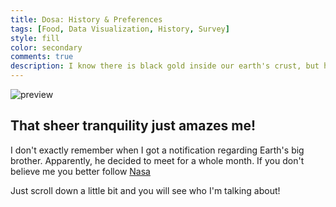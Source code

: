```yaml
---
title: Dosa: History & Preferences
tags: [Food, Data Visualization, History, Survey]
style: fill
color: secondary
comments: true
description: I know there is black gold inside our earth's crust, but how often do you see the diamonds in the sky?
---
```


![preview](https://i.postimg.cc/sxFxNkz5/collection.png)

## That sheer tranquility just amazes me!

I don't exactly remember when I got a notification regarding Earth's big brother. Apparently, he decided to meet for a whole month. If you don't believe me you better follow [Nasa](https://science.nasa.gov/jupiter/)

Just scroll down a little bit and you will see who I'm talking about!
